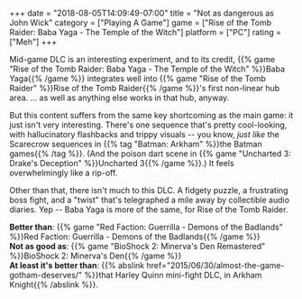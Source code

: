+++
date = "2018-08-05T14:09:49-07:00"
title = "Not as dangerous as John Wick"
category = ["Playing A Game"]
game = ["Rise of the Tomb Raider: Baba Yaga - The Temple of the Witch"]
platform = ["PC"]
rating = ["Meh"]
+++

Mid-game DLC is an interesting experiment, and to its credit, {{% game "Rise of the Tomb Raider: Baba Yaga - The Temple of the Witch" %}}Baba Yaga{{% /game %}} integrates well into {{% game "Rise of the Tomb Raider" %}}Rise of the Tomb Raider{{% /game %}}'s first non-linear hub area.  ... as well as anything else works in that hub, anyway.

But this content suffers from the same key shortcoming as the main game: it just isn't very interesting.  There's one sequence that's pretty cool-looking, with hallucinatory flashbacks and trippy visuals -- you know, <i>just like</i> the Scarecrow sequences in {{% tag "Batman: Arkham" %}}the Batman games{{% /tag %}}.  (And the poison dart scene in {{% game "Uncharted 3: Drake's Deception" %}}Uncharted 3{{% /game %}}.)  It feels overwhelmingly like a rip-off.

Other than that, there isn't much to this DLC.  A fidgety puzzle, a frustrating boss fight, and a "twist" that's telegraphed a mile away by collectible audio diaries.  Yep -- Baba Yaga is more of the same, for Rise of the Tomb Raider.

<b>Better than</b>: {{% game "Red Faction: Guerrilla - Demons of the Badlands" %}}Red Faction: Guerrilla - Demons of the Badlands{{% /game %}}  
<b>Not as good as</b>: {{% game "BioShock 2: Minerva's Den Remastered" %}}BioShock 2: Minerva's Den{{% /game %}}  
<b>At least it's better than</b>: {{% abslink href="2015/06/30/almost-the-game-gotham-deserves/" %}}that Harley Quinn mini-fight DLC, in Arkham Knight{{% /abslink %}}.
